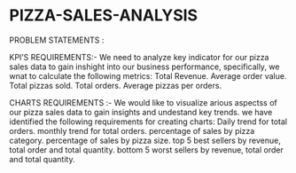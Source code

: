 # PIZZA-SALES-ANALYSIS
PROBLEM STATEMENTS :

KPI’S REQUIREMENTS:-
We need to analyze key indicator for our pizza sales data to gain inshight into our business performance, specifically, we wnat to calculate the following metrics:
Total Revenue.
Average order value.
Total pizzas sold.
Total orders.
Average pizzas per orders.

CHARTS REQUIREMENTS :-
We would like to visualize arious aspectss of our pizza sales data to gain insights and undestand key trends. we have identified the following requirements for creating charts:
Daily trend for total orders.
monthly trend for total orders.
percentage of sales by pizza category.
percentage of sales by pizza size.
top 5 best sellers by revenue, total order and total quantity.
bottom 5 worst sellers by revenue, total order and total quantity.
